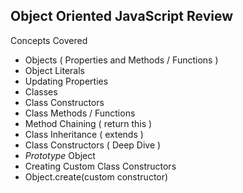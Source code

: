 ## Object Oriented JavaScript Review

Concepts Covered

- Objects ( Properties and Methods / Functions )
- Object Literals
- Updating Properties
- Classes
- Class Constructors
- Class Methods / Functions
- Method Chaining ( return this )
- Class Inheritance ( extends )
- Class Constructors ( Deep Dive )
- _Prototype_ Object  
- Creating Custom Class Constructors
- Object.create(custom constructor)
